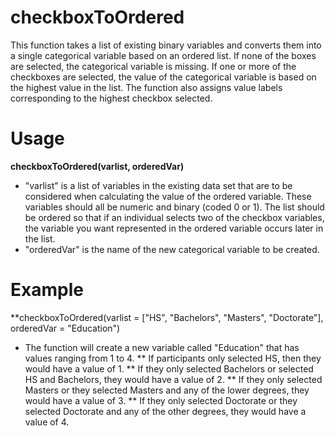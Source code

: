 # checkboxToOrdered

This function takes a list of existing binary variables and converts them into a single
categorical variable based on an ordered list. If none of the boxes are selected, the 
categorical variable is missing. If one or more of the checkboxes are selected, the 
value of the categorical variable is based on the highest value in the list. The function
also assigns value labels corresponding to the highest checkbox selected.

# Usage
**checkboxToOrdered(varlist, orderedVar)**  
* "varlist" is a list of variables in the existing data set that are to be considered when calculating the value of the ordered variable. These variables should all be numeric and binary (coded 0 or 1). The list should be ordered so that if an individual selects two of the checkbox variables, the variable you want represented in the ordered variable occurs later in the list. 
* "orderedVar" is the name of the new categorical variable to be created.

# Example
**checkboxToOrdered(varlist = ["HS", "Bachelors", "Masters", "Doctorate"], 
orderedVar = "Education")
* The function will create a new variable called "Education" that has values ranging from 1 to 4. 
** If participants only selected HS, then they would have a value of 1. 
** If they only selected Bachelors or selected HS and Bachelors, they would have a value of 2. 
** If they only selected Masters or they selected Masters and any of the lower degrees, they would have a value of 3. 
** If they only selected Doctorate or they selected Doctorate and any of the other degrees, they would have a value of 4.
